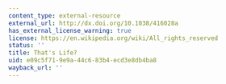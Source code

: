 ```yaml
---
content_type: external-resource
external_url: http://dx.doi.org/10.1038/416028a
has_external_license_warning: true
license: https://en.wikipedia.org/wiki/All_rights_reserved
status: ''
title: That's Life?
uid: e09c5f71-9e9a-44c6-83b4-ecd3e8db4ba8
wayback_url: ''
---
```

